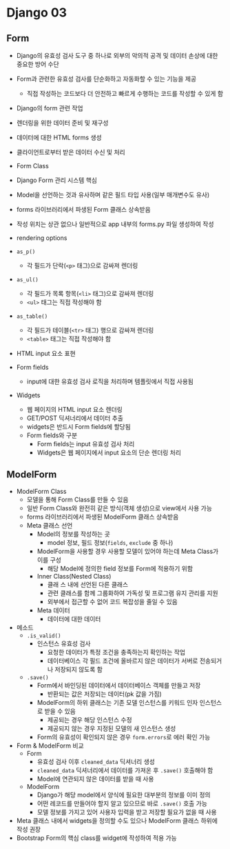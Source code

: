 # Django 03

## Form

-  Django의 유효성 검사 도구 중 하나로 외부의 악의적 공격 및 데이터 손상에 대한 중요한 방어 수단
-  Form과 관련한 유효성 검사를 단순화하고 자동화할 수 있는 기능을 제공
   -  직접 작성하는 코드보다 더 안전하고 빠르게 수행하는 코드를 작성할 수 있게 함

-  Django의 form 관련 작업

  - 렌더링을 위한 데이터 준비 및 재구성
  - 데이터에 대한 HTML forms 생성
  - 클라이언트로부터 받은 데이터 수신 및 처리
-  Form Class

  - Django Form 관리 시스템 핵심
  - Model을 선언하는 것과 유사하며 같은 필드 타입 사용(일부 매개변수도 유사)
  - forms 라이브러리에서 파생된 Form 클래스 상속받음
  - 작성 위치는 상관 없으나 일반적으로 app 내부의 forms.py 파일 생성하여 작성
-  rendering options
  - `as_p()`
    - 각 필드가 단락(`<p>` 태그)으로 감싸져 렌더링
  - `as_ul()`
    - 각 필드가 목록 항목(`<li>` 태그)으로 감싸져 렌더링
    - `<ul>` 태그는 직접 작성해야 함
  - `as_table()`
    - 각 필드가 테이블(`<tr>` 태그) 행으로 감싸져 렌더링
    - `<table>` 태그는 직접 작성해야 함
-  HTML input 요소 표현
  - Form fields
    - input에 대한 유효성 검사 로직을 처리하며 템플릿에서 직접 사용됨
  - Widgets
    - 웹 페이지의 HTML input 요소 렌더링
    - GET/POST 딕셔너리에서 데이터 추출
    - widgets은 반드시 Form fields에 할당됨
    - Form fields와 구분
      - Form fields는 input 유효성 검사 처리
      - Widgets은 웹 페이지에서 input 요소의 단순 렌더링 처리



## ModelForm

- ModelForm Class
  - 모델을 통해 Form Class를 만들 수 있음
  - 일반 Form Class와 완전히 같은 방식(객체 생성)으로 view에서 사용 가능
  - forms 라이브러리에서 파생된 ModelForm 클래스 상속받음
  - Meta 클래스 선언
    - Model의 정보를 작성하는 곳
      - model 정보, 필드 정보(`fields`, `exclude` 중 하나)
    - ModelForm을 사용할 경우 사용할 모델이 있어야 하는데 Meta Class가 이를 구성
      - 해당 Model에 정의한 field 정보를 Form에 적용하기 위함
    - Inner Class(Nested Class)
      - 클래 스 내에 선언된 다른 클래스
      - 관련 클래스를 함께 그룹화하여 가독성 및 프로그램 유지 관리를 지원
      - 외부에서 접근할 수 없어 코드 복잡성을 줄일 수 있음
    - Meta 데이터
      - 데이터에 대한 데이터
- 메소드
  - `.is_valid()`
    - 인스턴스 유효성 검사
      - 요청한 데이터가 특정 조건을 충족하는지 확인하는 작업
      - 데이터베이스 각 필드 조건에 올바르지 않은 데이터가 서버로 전송되거나 저장되지 않도록 함
  - `.save()`
    - Form에서 바인딩된 데이터에서 데이터베이스 객체를 만들고 저장
      - 반환되는 값은 저장되는 데이터(pk 값을 가짐)
    - ModelForm의 하위 클래스는 기존 모델 인스턴스를 키워드 인자 인스턴스로 받을 수 있음
      - 제공되는 경우 해당 인스턴스 수정
      - 제공되지 않는 경우 지정된 모델의 새 인스턴스 생성
    - Form의 유효성이 확인되지 않은 경우 `form.errors`로 에러 확인 가능
- Form & ModelForm 비교
  - Form
    - 유효성 검사 이후 `cleaned_data` 딕셔너리 생성
    - `cleaned_data` 딕셔너리에서 데이터를 가져온 후 `.save()` 호출해야 함
    - Model에 연관되지 않은 데이터를 받을 때 사용
  - ModelForm
    - Django가 해당 model에서 양식에 필요한 대부분의 정보를 이미 정의
    - 어떤 레코드를 만들어야 할지 알고 있으므로 바로 `.save()` 호출 가능
    - 모델 정보를 가지고 있어 사용자 입력을 받고 저장할 필요가 없을 때 사용
- Meta 클래스 내에서 widgets을 정의할 수도 있으나 ModelForm 클래스 하위에 작성 권장
- Bootstrap Form의 핵심 class를 widget에 작성하여 적용 가능
